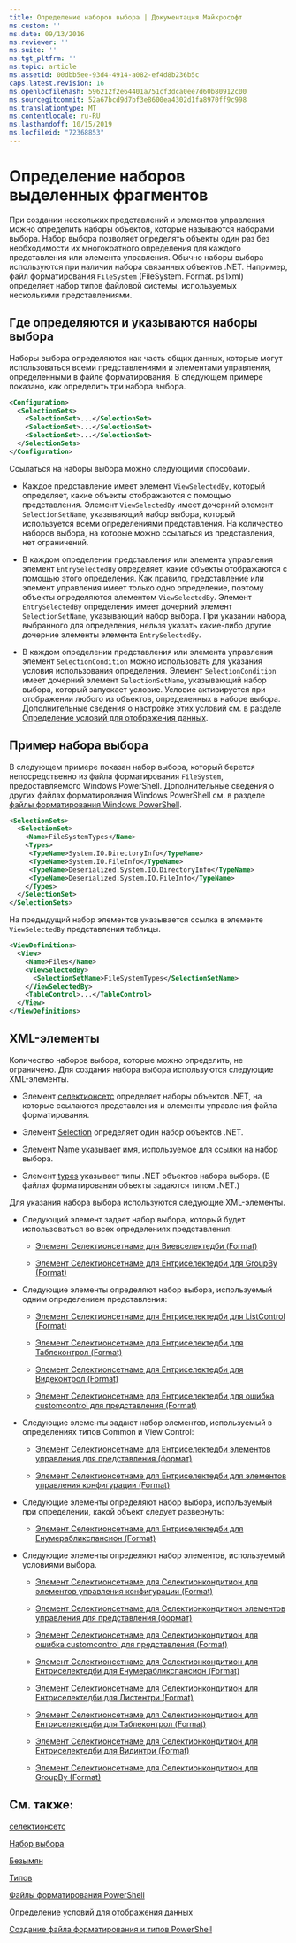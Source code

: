 ```yaml
---
title: Определение наборов выбора | Документация Майкрософт
ms.custom: ''
ms.date: 09/13/2016
ms.reviewer: ''
ms.suite: ''
ms.tgt_pltfrm: ''
ms.topic: article
ms.assetid: 00dbb5ee-93d4-4914-a082-ef4d8b236b5c
caps.latest.revision: 16
ms.openlocfilehash: 596212f2e64401a751cf3dca0ee7d60b80912c00
ms.sourcegitcommit: 52a67bcd9d7bf3e8600ea4302d1fa8970ff9c998
ms.translationtype: MT
ms.contentlocale: ru-RU
ms.lasthandoff: 10/15/2019
ms.locfileid: "72368853"
---
```

# <a name="defining-selection-sets"></a>Определение наборов выделенных фрагментов

При создании нескольких представлений и элементов управления можно определить наборы объектов, которые называются наборами выбора. Набор выбора позволяет определять объекты один раз без необходимости их многократного определения для каждого представления или элемента управления. Обычно наборы выбора используются при наличии набора связанных объектов .NET. Например, файл форматирования `FileSystem` (FileSystem. Format. ps1xml) определяет набор типов файловой системы, используемых несколькими представлениями.

## <a name="where-selection-sets-are-defined-and-referenced"></a>Где определяются и указываются наборы выбора

Наборы выбора определяются как часть общих данных, которые могут использоваться всеми представлениями и элементами управления, определенными в файле форматирования. В следующем примере показано, как определить три набора выбора.

```xml
<Configuration>
  <SelectionSets>
    <SelectionSet>...</SelectionSet>
    <SelectionSet>...</SelectionSet>
    <SelectionSet>...</SelectionSet>
  </SelectionSets>
</Configuration>
```

Ссылаться на наборы выбора можно следующими способами.

- Каждое представление имеет элемент `ViewSelectedBy`, который определяет, какие объекты отображаются с помощью представления. Элемент `ViewSelectedBy` имеет дочерний элемент `SelectionSetName`, указывающий набор выбора, который используется всеми определениями представления. На количество наборов выбора, на которые можно ссылаться из представления, нет ограничений.

- В каждом определении представления или элемента управления элемент `EntrySelectedBy` определяет, какие объекты отображаются с помощью этого определения. Как правило, представление или элемент управления имеет только одно определение, поэтому объекты определяются элементом `ViewSelectedBy`. Элемент `EntrySelectedBy` определения имеет дочерний элемент `SelectionSetName`, указывающий набор выбора. При указании набора, выбранного для определения, нельзя указать какие-либо другие дочерние элементы элемента `EntrySelectedBy`.

- В каждом определении представления или элемента управления элемент `SelectionCondition` можно использовать для указания условия использования определения. Элемент `SelectionCondition` имеет дочерний элемент `SelectionSetName`, указывающий набор выбора, который запускает условие. Условие активируется при отображении любого из объектов, определенных в наборе выбора. Дополнительные сведения о настройке этих условий см. в разделе [Определение условий для отображения данных](./defining-conditions-for-displaying-data.md).

## <a name="selection-set-example"></a>Пример набора выбора

В следующем примере показан набор выбора, который берется непосредственно из файла форматирования `FileSystem`, предоставляемого Windows PowerShell. Дополнительные сведения о других файлах форматирования Windows PowerShell см. в разделе [файлы форматирования Windows PowerShell](./powershell-formatting-files.md).

```xml
<SelectionSets>
  <SelectionSet>
    <Name>FileSystemTypes</Name>
    <Types>
     <TypeName>System.IO.DirectoryInfo</TypeName>
     <TypeName>System.IO.FileInfo</TypeName>
     <TypeName>Deserialized.System.IO.DirectoryInfo</TypeName>
     <TypeName>Deserialized.System.IO.FileInfo</TypeName>
    </Types>
  </SelectionSet>
</SelectionSets>
```

На предыдущий набор элементов указывается ссылка в элементе `ViewSelectedBy` представления таблицы.

```xml
<ViewDefinitions>
  <View>
    <Name>Files</Name>
    <ViewSelectedBy>
      <SelectionSetName>FileSystemTypes</SelectionSetName>
    </ViewSelectedBy>
    <TableControl>...</TableControl>
  </View>
</ViewDefinitions>

```

## <a name="xml-elements"></a>XML-элементы

 Количество наборов выбора, которые можно определить, не ограничено. Для создания набора выбора используются следующие XML-элементы.

- Элемент [селектионсетс](./selectionsets-element-format.md) определяет наборы объектов .NET, на которые ссылаются представления и элементы управления файла форматирования.

- Элемент [Selection](./selectionset-element-format.md) определяет один набор объектов .NET.

- Элемент [Name](./name-element-for-selectionset-format.md) указывает имя, используемое для ссылки на набор выбора.

- Элемент [types](./types-element-for-selectionset-format.md) указывает типы .NET объектов набора выбора. (В файлах форматирования объекты задаются типом .NET.)

 Для указания набора выбора используются следующие XML-элементы.

- Следующий элемент задает набор выбора, который будет использоваться во всех определениях представления:

    - [Элемент Селектионсетнаме для Виевселектедби (Format)](./selectionsetname-element-for-viewselectedby-format.md)

    - [Элемент Селектионсетнаме для Ентриселектедби для GroupBy (Format)](./selectionsetname-element-for-entryselectedby-for-groupby-format.md)

- Следующие элементы определяют набор выбора, используемый одним определением представления:

    - [Элемент Селектионсетнаме для Ентриселектедби для ListControl (Format)](./selectionsetname-element-for-entryselectedby-for-listcontrol-format.md)

    - [Элемент Селектионсетнаме для Ентриселектедби для Таблеконтрол (Format)](./selectionsetname-element-for-entryselectedby-for-tablecontrol-format.md)

    - [Элемент Селектионсетнаме для Ентриселектедби для Видеконтрол (Format)](./selectionsetname-element-for-entryselectedby-for-widecontrol-format.md)

    - [Элемент Селектионсетнаме для Ентриселектедби для ошибка customcontrol для представления (Format)](./selectionsetname-element-for-entryselectedby-for-customcontrol-for-view-format.md)

- Следующие элементы задают набор элементов, используемый в определениях типов Common и View Control:

    - [Элемент Селектионсетнаме для Ентриселектедби элементов управления для представления (формат)](./selectionsetname-element-for-entryselectedby-for-controls-for-view-format.md)

    - [Элемент Селектионсетнаме для Ентриселектедби для элементов управления конфигурации (Format)](./selectionsetname-element-for-entryselectedby-for-controls-for-configuration-format.md)

- Следующие элементы определяют набор выбора, используемый при определении, какой объект следует развернуть:

    - [Элемент Селектионсетнаме для Ентриселектедби для Енумерабликспансион (Format)](./selectionsetname-element-for-entryselectedby-for-enumerableexpansion-format.md)

- Следующие элементы определяют набор элементов, используемый условиями выбора.

    - [Элемент Селектионсетнаме для Селектионкондитион для элементов управления конфигурации (Format)](./selectionsetname-element-for-selectioncondition-for-controls-for-configuration-format.md)

    - [Элемент Селектионсетнаме для Селектионкондитион элементов управления для представления (формат)](./selectionsetname-element-for-selectioncondition-for-controls-for-view-format.md)

    - [Элемент Селектионсетнаме для Селектионкондитион для ошибка customcontrol для представления (Format)](./selectionsetname-element-for-selectioncondition-for-customcontrol-for-view-format.md)

    - [Элемент Селектионсетнаме для Селектионкондитион для Ентриселектедби для Енумерабликспансион (Format)](./selectionsetname-element-for-selectioncondition-for-entryselectedby-for-enumerableexpansion-format.md)

    - [Элемент Селектионсетнаме для Селектионкондитион для Ентриселектедби для Листентри (Format)](./selectionsetname-element-for-selectioncondition-for-entryselectedby-for-listentry-format.md)

    - [Элемент Селектионсетнаме для Селектионкондитион для Ентриселектедби для Таблеконтрол (Format)](./selectionsetname-element-for-selectioncondition-for-entryselectedby-for-tablecontrol-format.md)

    - [Элемент Селектионсетнаме для Селектионкондитион для Ентриселектедби для Видинтри (Format)](./selectionsetname-element-for-selectioncondition-for-entryselectedby-for-wideentry-format.md)

    - [Элемент Селектионсетнаме для Селектионкондитион для GroupBy (Format)](./selectionsetname-element-for-selectioncondition-for-groupby-format.md)

## <a name="see-also"></a>См. также:

[селектионсетс](./selectionsets-element-format.md)

[Набор выбора](./selectionset-element-format.md)

[Безымян](./name-element-for-selectionset-format.md)

[Типов](./types-element-for-selectionset-format.md)

[Файлы форматирования PowerShell](./powershell-formatting-files.md)

[Определение условий для отображения данных](./defining-conditions-for-displaying-data.md)

[Создание файла форматирования и типов PowerShell](./writing-a-powershell-formatting-file.md)
